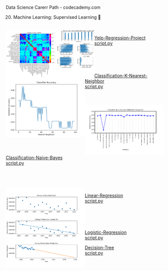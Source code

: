 Data Science Carerr Path - codecademy.com

20. Machine Learning: Supervised Learning 🤖 </br></br>

<a href="Yelp-Regression-Project">
<img src="https://github.com/stefanm-git/Data-Science/blob/master/20-Machine-Learning-Supervised-Learning/Yelp-Regression-Project/yelp_regression_project.png" alt="img" width="280px" align="left"></br>
Yelp-Regression-Project</a></br>
<a href="https://github.com/stefanm-git/Data-Science/blob/master/20-Machine-Learning-Supervised-Learning/Yelp-Regression-Project/yelp_regression_project.ipynb">script.py</br></br></br></br></br>


<a href="Classification-K-Nearest-Neighbor">
<img src="https://github.com/stefanm-git/Data-Science/blob/master/20-Machine-Learning-Supervised-Learning/Classification-K-Nearest-Neighbor/classification_project.png" alt="img" width="250" align="left"></br>
Classification-K-Nearest-Neighbor</br>
<a href="https://github.com/stefanm-git/Data-Science/blob/master/20-Machine-Learning-Supervised-Learning/Classification-K-Nearest-Neighbor/classification_project.py">script.py</a></br></br></br></br>


<a href="Classification-Naive-Bayes">
<img src="https://github.com/stefanm-git/Data-Science/blob/master/20-Machine-Learning-Supervised-Learning/Classification-Naive-Bayes/naive_bayes_project.png" alt="img" width="250" align="left"></br>
Classification-Naive-Bayes</br>
<a href="https://github.com/stefanm-git/Data-Science/blob/master/20-Machine-Learning-Supervised-Learning/Classification-Naive-Bayes/naive_bayes_project.py">script.py</a></br></br></br></br></br>


<a href="Linear-Regression">
<img src="https://github.com/stefanm-git/Data-Science/blob/master/20-Machine-Learning-Supervised-Learning/Linear-Regression/honey_production.png" alt="img" width="250" align="left"></br>
Linear-Regression</br>
<a href="https://github.com/stefanm-git/Data-Science/blob/master/20-Machine-Learning-Supervised-Learning/Linear-Regression/honey_production.py">script.py</a></br></br></br></br></br>


[Logistic-Regression](Logistic-Regression)</br>
[script.py](https://github.com/stefanm-git/Data-Science/blob/master/20-Machine-Learning-Supervised-Learning/Logistic-Regression/logistic_regression_project.py)</br>



[Decision-Tree](Decision-Tree)</br>
[script.py](https://github.com/stefanm-git/Data-Science/blob/master/20-Machine-Learning-Supervised-Learning/Decision-Tree/decision_tree_project.py)</br></br></br></br>







